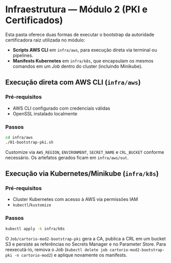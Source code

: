 # Infraestrutura — Módulo 2 (PKI e Certificados)

Esta pasta oferece duas formas de executar o bootstrap da autoridade
certificadora raiz utilizada no módulo:

- **Scripts AWS CLI** em `infra/aws`, para execução direta via terminal ou
  pipelines.
- **Manifests Kubernetes** em `infra/k8s`, que encapsulam os mesmos comandos em
  um _Job_ dentro do cluster (incluindo Minikube).

## Execução direta com AWS CLI (`infra/aws`)

### Pré-requisitos
- AWS CLI configurado com credenciais válidas
- OpenSSL instalado localmente

### Passos

```bash
cd infra/aws
./01-bootstrap-pki.sh
```

Customize via `AWS_REGION`, `ENVIRONMENT`, `SECRET_NAME` e `CRL_BUCKET` conforme
necessário. Os artefatos gerados ficam em `infra/aws/out`.

## Execução via Kubernetes/Minikube (`infra/k8s`)

### Pré-requisitos
- Cluster Kubernetes com acesso à AWS via permissões IAM
- `kubectl`/`kustomize`

### Passos

```bash
kubectl apply -k infra/k8s
```

O `Job/cartorio-mod2-bootstrap-pki` gera a CA, publica a CRL em um bucket S3 e
persiste as referências no Secrets Manager e no Parameter Store. Para
reexecutá-lo, remova o Job (`kubectl delete job cartorio-mod2-bootstrap-pki -n cartorio-mod2`)
e aplique novamente os manifests.
